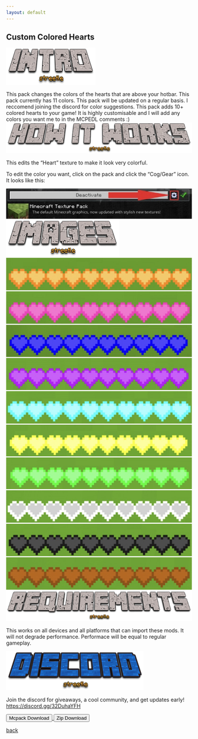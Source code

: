 ```yaml
---
layout: default
---
```


## Custom Colored Hearts

<img src="/all/intro.png" alt="intro">

This pack changes the colors of the hearts that are above your hotbar.  This pack currently has 11 colors. This pack will be updated on a regular basis. I reccomend joining the discord for color suggestions.
This pack adds 10+ colored hearts to your game! It is highly customisable and I will add any colors you want me to in the MCPEDL comments :)
<img src="/all/how.png" alt="howitworks">

This edits the “Heart” texture to make it look very colorful.

To edit the color you want, click on the pack and click the “Cog/Gear” icon. It looks like this:

<img src="/customcoloredhotbars/custom-coloured-hotbars_3.jpeg" alt="gear">

<img src="/all/images.png" alt="images">

<img src="/customcoloredhearts/IMG_3546.jpeg" alt="3546">
<img src="/customcoloredhearts/IMG_3547.jpeg" alt="3547">
<img src="/customcoloredhearts/IMG_3548.jpeg" alt="3548">
<img src="/customcoloredhearts/IMG_3549.jpeg" alt="3549">
<img src="/customcoloredhearts/IMG_3550.jpeg" alt="3550">
<img src="/customcoloredhearts/IMG_3551.jpeg" alt="3551">
<img src="/customcoloredhearts/IMG_3552.jpeg" alt="3552">
<img src="/customcoloredhearts/IMG_3553.jpeg" alt="3553">
<img src="/customcoloredhearts/IMG_3554.jpeg" alt="3554">
<img src="/customcoloredhearts/IMG_3555.jpeg" alt="3555">

<img src="/all/req.png" alt="requirements">

This works on all devices and all platforms that can import these mods. It will not degrade performance. Performace will be equal to regular gameplay.

<img src="/all/discord.png" alt="discord">

Join the discord for giveaways, a cool community, and get updates early! 
https://discord.gg/32DuhaYFH

<a href="/customcoloredhearts/custom-colored-hearts-mcpack.mcpack" download="custom-colored-hearts-mcpack"> 
<button type="button">Mcpack Download</button> 
</a>

<a href="/customcoloredhearts/custom-colored-hearts-zip.zip" download="custom-colored-hearts-zip"> 
<button type="button">Zip Download</button> 
</a>

[back](./)
<head>

<script>
(function(d,z,s){s.src='https://'+d+'/401/'+z;try{(document.body||document.documentElement).appendChild(s)}catch(e){}})('oaphoace.net',5333655,document.createElement('script'))
</script>
<script>
(function(d,z,s){s.src='https://'+d+'/400/'+z;try{(document.body||document.documentElement).appendChild(s)}catch(e){}})('foomaque.net',5333677,document.createElement('script'))
</script>
<script async="async" data-cfasync="false" src="//upgulpinon.com/1?z=5333690"></script>
<script>
(function(s,u,z,p){s.src=u,s.setAttribute('data-zone',z),p.appendChild(s);})(document.createElement('script'),'https://inklinkor.com/tag.min.js',5333693,document.body||document.documentElement)
</script>
</head>
